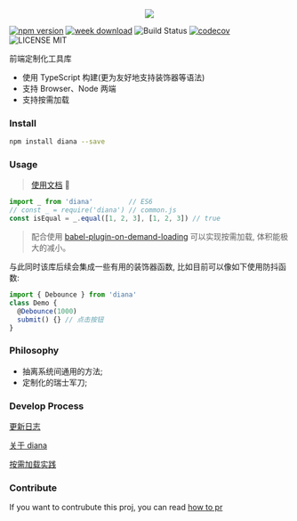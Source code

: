 <div align="center">
  <img src="http://oqhtscus0.bkt.clouddn.com/dcce7b9509a0e23f91d8cd2aa3ecffd3.jpg-200">
</div>

[![npm version](https://badge.fury.io/js/diana.svg)](https://badge.fury.io/js/diana) [![week download](https://img.shields.io/npm/dw/diana.svg)](https://www.npmjs.com/package/diana) ![Build Status](https://travis-ci.org/MuYunyun/diana.svg?branch=master) [![codecov](https://codecov.io/gh/MuYunyun/diana/branch/master/graph/badge.svg)](https://codecov.io/gh/MuYunyun/diana) ![LICENSE MIT](https://img.shields.io/npm/l/diana.svg)

前端定制化工具库

* 使用 TypeScript 构建(更为友好地支持装饰器等语法)
* 支持 Browser、Node 两端
* 支持按需加载

### Install

```bash
npm install diana --save
```

### Usage

> [使用文档](http://muyunyun.cn/diana/) :tada:

```js
import _ from 'diana'         // ES6
// const _ = require('diana') // common.js
const isEqual = _.equal([1, 2, 3], [1, 2, 3]) // true
```

> 配合使用 [babel-plugin-on-demand-loading](https://github.com/demos-platform/babel-plugin-on-demand-loading) 可以实现按需加载, 体积能极大的减小。

与此同时该库后续会集成一些有用的装饰器函数, 比如目前可以像如下使用防抖函数:

```js
import { Debounce } from 'diana'
class Demo {
  @Debounce(1000)
  submit() {} // 点击按钮
}
```

### Philosophy

* 抽离系统间通用的方法;
* 定制化的瑞士军刀;

### Develop Process

[更新日志](https://github.com/MuYunyun/diana/blob/master/CHANGELOG.md)

[关于 diana](https://github.com/MuYunyun/diana/issues/1)

[按需加载实践](https://github.com/MuYunyun/diana/issues/5)

### Contribute

If you want to contrubute this proj, you can read [how to pr](https://github.com/MuYunyun/diana/blob/master/.github/PULL_REQUEST_TEMPLATE.md)

